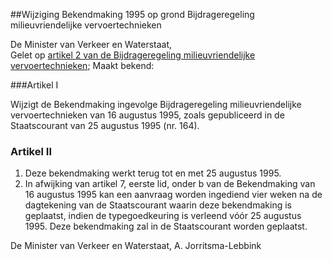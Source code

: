 <meta http-equiv='Content-Type' content='text/html; charset=utf-8' />

##Wijziging Bekendmaking 1995 op grond Bijdrageregeling milieuvriendelijke vervoertechnieken 

De Minister van Verkeer en Waterstaat,  
Gelet op [artikel 2 van de Bijdrageregeling milieuvriendelijke vervoertechnieken](../../../../../../../../../../ministeriele-regeling/bijdrageregeling/milieuvriendelijke/vervoertechnieken/BWBR0005680/README.md);
Maakt bekend:     

###Artikel I 

Wijzigt de Bekendmaking ingevolge Bijdrageregeling milieuvriendelijke vervoertechnieken van 16 augustus 1995, zoals gepubliceerd in de Staatscourant van 25 augustus 1995 (nr. 164).

### Artikel  II  

1.  Deze bekendmaking werkt terug tot en met 25 augustus 1995.   
2.  In afwijking van artikel 7, eerste lid, onder b van de Bekendmaking van 16 augustus 1995 kan een aanvraag worden ingediend vier weken na de dagtekening van de Staatscourant waarin deze bekendmaking is geplaatst, indien de typegoedkeuring is verleend vóór 25 augustus 1995. Deze bekendmaking zal in de Staatscourant worden geplaatst.  

De 
Minister van Verkeer en Waterstaat, 
A. Jorritsma-Lebbink      
